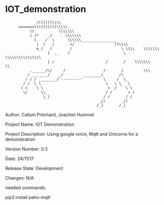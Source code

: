 # IOT_demonstration
                  /((((((\\\\
          =======((((((((((\\\\\
               ((           \\\\\\\
               ( (*    _/      \\\\\\\
                 \    /  \      \\\\\\________________
                  |  |   |       </                  ((\\\\
                  o_|   /        /                      \ \\\\    \\\\\\\
                       |  ._    (                        \ \\\\\\\\\\\\\\\\
                       | /                       /       /    \\\\\\\     \\
               .______/\/     /                 /       /         \\\
              / __.____/    _/         ________(       /\
             / / / ________/`---------'         \     /  \_
            / /  \ \                             \   \ \_  \
           ( <    \ \                             >  /    \ \
            \/      \\_                          / /       > )
                     \_|                        / /       / /
                                              _//       _//
                                             /_|       /_|
                                             
Author: Callum Pritchard, Joachim Hummel

Project Name: IOT Demonstration

Project Description: Using google voice, Mqtt and Unicorns for a demonstration

Version Number: 0.3

Date: 24/11/17

Release State: Development

Changes: N/A

needed commands:

pip3 install paho-mqtt
